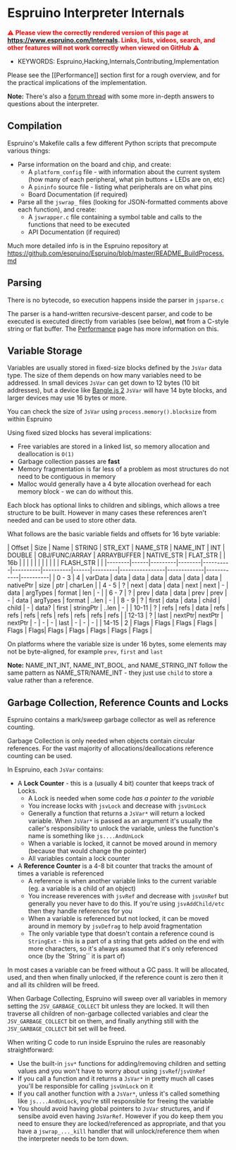<!--- Copyright (c) 2014 Gordon Williams, Pur3 Ltd. See the file LICENSE for copying permission. -->
Espruino Interpreter Internals
===========================

<span style="color:red">:warning: **Please view the correctly rendered version of this page at https://www.espruino.com/Internals. Links, lists, videos, search, and other features will not work correctly when viewed on GitHub** :warning:</span>

* KEYWORDS: Espruino,Hacking,Internals,Contributing,Implementation

Please see the [[Performance]] section first for a rough overview, and for the practical implications of the implementation.

**Note:** There's also a [forum thread](http://forum.espruino.com/conversations/265821) with some more in-depth answers to questions about the interpreter.


Compilation
----------

Espruino's Makefile calls a few different Python scripts that precompute various things:

* Parse information on the board and chip, and create:
  * A `platform_config` file - with information about the current system (how many of each peripheral, what pin buttons + LEDs are on, etc)
  * A `pininfo` source file - listing what peripherals are on what pins
  * Board Documentation (if required)
* Parse all the `jswrap_` files (looking for JSON-formatted comments above each function), and create:
  * A `jswrapper.c` file containing a symbol table and calls to the functions that need to be executed
  * API Documentation (if required)

Much more detailed info is in the Espruino repository at https://github.com/espruino/Espruino/blob/master/README_BuildProcess.md


Parsing
------

There is no bytecode, so execution happens inside the parser in `jsparse.c`

The parser is a hand-written recursive-descent parser, and code to be executed is executed directly from variables (see below), **not** from a C-style string or flat buffer. The [Performance](/Performance) page has more information on this.


Variable Storage
--------------

Variables are usually stored in fixed-size blocks defined by the `JsVar` data type. The size of them depends on how many variables need to be addressed. In small devices `JsVar` can get down to 12 bytes (10 bit addresses), but a device like [Bangle.js 2](/Bangle.js2) `JsVar` will have 14 byte blocks, and larger devices may use 16 bytes or more.

You can check the size of `JsVar` using `process.memory().blocksize` from within Espruino

Using fixed sized blocks has several implications:

* Free variables are stored in a linked list, so memory allocation and deallocation is `O(1)`
* Garbage collection passes are **fast**
* Memory fragmentation is far less of a problem as most structures do not need to be contiguous in memory
* Malloc would generally have a 4 byte allocation overhead for each memory block - we can do without this.

Each block has optional links to children and siblings, which allows a tree structure to be built. However in many cases these references aren't needed and can be used to store other data.

What follows are the basic variable fields and offsets for 16 byte variable:

| Offset | Size | Name    | STRING | STR_EXT  | NAME_STR | NAME_INT | INT  | DOUBLE  | OBJ/FUNC/ARRAY | ARRAYBUFFER | NATIVE_STR | FLAT_STR |
| 16b    |      |         |        |          |          |          |      |         |                |             | FLASH_STR  |          |
|--------|------|---------|--------|----------|----------|----------|------|---------|----------------|-------------|------------|----------|
| 0 - 3  | 4    | varData | data   | data     |  data    | data     | data | data    | nativePtr      | size        | ptr        | charLen  |
| 4 - 5  | ?    | next    | data   | data     |  next    | next     |  -   | data    | argTypes       | format      | len        | -        |
| 6 - 7  | ?    | prev    | data   | data     |  prev    | prev     |  -   | data    | argTypes       | format      | ..len      | -        |
| 8 - 9  | ?    | first   | data   | data     |  child   | child    |  -   | data?   | first          | stringPtr   | ..len      | -        |
| 10-11  | ?    | refs    | refs   | data     |  refs    | refs     | refs | refs    | refs           | refs        | refs       | refs     |
| 12-13  | ?    | last    | nextPtr| nextPtr  |  nextPtr |  -       |  -   |  -      | last           | -           | -          | -        |
| 14-15  | 2    | Flags   | Flags  | Flags    |  Flags   | Flags    | Flags| Flags   | Flags          | Flags       | Flags      | Flags    |

On platforms where the variable size is under 16 bytes, some elements may not be byte-aligned, for example `prev`, `first` and `last`

**Note:** NAME_INT_INT, NAME_INT_BOOL, and NAME_STRING_INT follow the same pattern as NAME_STR/NAME_INT - they just use `child` to store a value rather than a reference.


Garbage Collection, Reference Counts and Locks
----------------------------------------------

Espruino contains a mark/sweep garbage collector as well as reference counting.

Garbage Collection is only needed when objects contain circular references. For the vast majority of allocations/deallocations reference counting can be used.

In Espruino, each `JsVar` contains:

* A **Lock Counter** -  this is a (usually 4 bit) counter that keeps track of Locks.
  * A Lock is needed when some code *has a pointer to the variable*
  * You increase locks with `jsvLock` and decrease with `jsvUnLock`
  * Generally a function that returns a `JsVar*` will return a locked variable. When `JsVar*` is passed as an argument
  it's usually the caller's responsibility to unlock the variable, unless the function's name is something like `js....AndUnLock`
  * When a variable is locked, it cannot be moved around in memory (because that would change the pointer)
  * All variables contain a lock counter
* A **Reference Counter** is a 4-8 bit counter that tracks the amount of times a variable is referenced
  * A reference is when another variable links to the current variable (eg. a variable is a child of an object)
  * You increase reverences with `jsvRef` and decrease with `jsvUnRef` but generally you never have to do this. If you're using `jsvAddChild/etc` then they handle references for you
  * When a variable is referenced but not locked, it can be moved around in memory by `jsvDefrag` to help avoid fragmentation
  * The only variable type that doesn't contain a reference cound is `StringExt` - this is a part of a string that gets added
  on the end with more characters, so it's always assumed that it's only referenced once (by the `String`` it is part of)

In most cases a variable can be freed without a GC pass. It will be allocated, used, and then when finally unlocked, if the reference count is zero then it and all its children will be freed.

When Garbage Collecting, Espruino will sweep over all variables in memory setting the `JSV_GARBAGE_COLLECT` bit unless they are locked. It will then traverse all children of non-garbage collected variables and clear the `JSV_GARBAGE_COLLECT` bit on them, and finally anything still with the `JSV_GARBAGE_COLLECT` bit set will be freed.

When writing C code to run inside Espruino the rules are reasonably straightforward:

* Use the built-in `jsv*` functions for adding/removing children and setting values and you won't have to worry about using `jsvRef`/`jsvUnRef`
* If you call a function and it returns a `JsVar*` in pretty much all cases you'll be responsible for calling `jsvUnLock` on it
* If you call another function with a `JsVar*`, unless it's called something like `js....AndUnLock`, you're still responsible for freeing the variable
* You should avoid having global pointers to `JsVar` structures, and if sensibe avoid even having `JsVarRef`. However if you do keep them you need to
  ensure they are locked/referenced as appropriate, and that you have a `jswrap_..._kill` handler that will unlock/reference them when the interpreter needs to be torn down.
